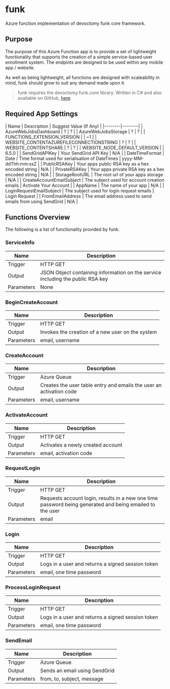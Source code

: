 # funk

Azure function implementation of devoctomy funk core framework.

## Purpose

The purpose of this Azure Function app is to provide a set of lightweight functionality that supports the creation of a simple service-based user enrollment system.  The endpints are designed to be used within any mobile app / website.

As well as being lightweight, all functions are designed with scaleability in mind, funk should grow to suit any demand made upon it.

>  funk requires the devoctomy.funk.core library.  Written in C# and also available on GitHub, [here](https://github.com/devoctomy/devoctomy.funk.core)

## Required App Settings

| Name | Description | Suggest Value (If Any) |
|--------|--------|
| AzureWebJobsDashboard | ? | ? |
| AzureWebJobsStorage | ? | ? |
| FUNCTIONS_EXTENSION_VERSION | | ~1 |
| WEBSITE_CONTENTAZUREFILECONNECTIONSTRING | ? | ? |
| WEBSITE_CONTENTSHARE | ? | ? |
| WEBSITE_NODE_DEFAULT_VERSION | | 6.5.0 |
| SendGridAPIKey | Your SendGrid API Key | N/A |
| DateTimeFormat | Date / Time format used for serialisation of DateTimes | yyyy-MM-ddThh:mm:ssZ |
| PublicRSAKey | Your apps public RSA key as a hex encoded string | N/A |
| PrivateRSAKey | Your apps private RSA key as a hex encoded string | N/A |
| StorageRootURL | The root url of your apps storage | N/A |
| CreateAccountEmailSubject | The subject used for account creation emails | Activate Your Account |
| AppName | The name of your app | N/A |
| LoginRequestEmailSubject | The subject used for login request emails | Login Request |
| FromEmailAddress | The email address used to send emails from using SendGrid | N/A |

## Functions Overview

The following is a list of functionality provided by funk.

### ServiceInfo

| Name | Description |
|--------|--------|
| Trigger | HTTP GET |
| Output | JSON Object containing information on the service including the public RSA key |
| Parameters | None |

### BeginCreateAccount

| Name | Description |
|--------|--------|
| Trigger | HTTP GET |
| Output | Invokes the creation of a new user on the system |
| Parameters | email, username |

### CreateAccount

| Name | Description |
|--------|--------|
| Trigger | Azure Queue |
| Output | Creates the user table entry and emails the user an activation code |
| Parameters | email, username |

### ActivateAccount

| Name | Description |
|--------|--------|
| Trigger | HTTP GET |
| Output | Activates a newly created account |
| Parameters | email, activation code |

### RequestLogin

| Name | Description |
|--------|--------|
| Trigger | HTTP GET |
| Output | Requests account login, results in a new one time password being generated and being emailed to the user |
| Parameters | email |

### Login

| Name | Description |
|--------|--------|
| Trigger | HTTP GET |
| Output | Logs in a user and returns a signed session token |
| Parameters | email, one time password |

### ProcessLoginRequest

| Name | Description |
|--------|--------|
| Trigger | HTTP GET |
| Output | Logs in a user and returns a signed session token |
| Parameters | email, one time password |

### SendEmail

| Name | Description |
|--------|--------|
| Trigger | Azure Queue |
| Output | Sends an email using SendGrid |
| Parameters | from, to, subject, message |